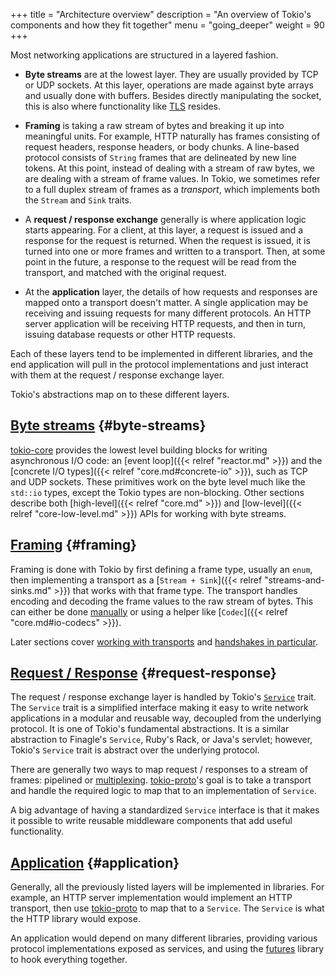 +++
title = "Architecture overview"
description = "An overview of Tokio's components and how they fit together"
menu = "going_deeper"
weight = 90
+++

Most networking applications are structured in a layered fashion.

- **Byte streams** are at the lowest layer. They are usually provided by TCP or
  UDP sockets. At this layer, operations are made against byte arrays and
  usually done with buffers. Besides directly manipulating the socket, this is
  also where functionality like
  [TLS](https://en.wikipedia.org/wiki/Transport_Layer_Security) resides.

* **Framing** is taking a raw stream of bytes and breaking it up into meaningful
  units. For example, HTTP naturally has frames consisting of request headers,
  response headers, or body chunks. A line-based protocol consists of `String`
  frames that are delineated by new line tokens. At this point, instead of
  dealing with a stream of raw bytes, we are dealing with a stream of frame
  values. In Tokio, we sometimes refer to a full duplex stream of frames as a
  *transport*, which implements both the `Stream` and `Sink` traits.

* A **request / response exchange** generally is where application logic starts
  appearing. For a client, at this layer, a request is issued and a response for
  the request is returned. When the request is issued, it is turned into one or
  more frames and written to a transport. Then, at some point in the future, a
  response to the request will be read from the transport, and matched with the
  original request.

* At the **application** layer, the details of how requests and responses are
  mapped onto a transport doesn't matter. A single application may be receiving
  and issuing requests for many different protocols. An HTTP server application
  will be receiving HTTP requests, and then in turn, issuing database requests
  or other HTTP requests.

Each of these layers tend to be implemented in different libraries, and the end
application will pull in the protocol implementations and just interact with
them at the request / response exchange layer.

Tokio's abstractions map on to these different layers.

## [Byte streams](#byte-streams) {#byte-streams}

[tokio-core](http://github.com/tokio-rs/tokio-core) provides the lowest level
building blocks for writing asynchronous I/O code: an
[event loop]({{< relref "reactor.md" >}}) and the
[concrete I/O types]({{< relref "core.md#concrete-io" >}}), such as TCP and
UDP sockets.  These primitives work on the byte level much like the `std::io`
types, except the Tokio types are non-blocking. Other sections describe both
[high-level]({{< relref "core.md" >}}) and
[low-level]({{< relref "core-low-level.md" >}}) APIs for working with byte
streams.

## [Framing](#framing) {#framing}

Framing is done with Tokio by first defining a frame type, usually an
`enum`, then implementing a transport as a [`Stream + Sink`]({{< relref
"streams-and-sinks.md" >}}) that works with that frame type. The
transport handles encoding and decoding the frame values to the raw
stream of bytes. This can either be done
[manually](/docs/going-deeper/transports/#implementing) or using a
helper like [`Codec`]({{< relref "core.md#io-codecs" >}}).

Later sections cover [working with transports](../transports) and
[handshakes in particular](../handshake).

## [Request / Response](#request-response) {#request-response}

The request / response exchange layer is handled by Tokio's [`Service`]
trait. The `Service` trait is a simplified interface making it easy to write
network applications in a modular and reusable way, decoupled from the
underlying protocol. It is one of Tokio's fundamental abstractions. It is a
similar abstraction to Finagle's `Service`, Ruby's Rack, or Java's servlet;
however, Tokio's `Service` trait is abstract over the underlying protocol.

[`Service`]: https://tokio-rs.github.io/tokio-service/tokio_service/trait.Service.html

There are generally two ways to map request / responses to a stream of
frames: pipelined or [multiplexing](/docs/going-deeper/multiplex).
[tokio-proto]'s goal is to take a transport and handle the required
logic to map that to an implementation of `Service`.

[tokio-proto]: https://github.com/tokio-rs/tokio-proto

A big advantage of having a standardized `Service` interface is that it makes
it possible to write reusable middleware components that add useful
functionality.

## [Application](#application) {#application}

Generally, all the previously listed layers will be implemented in libraries.
For example, an HTTP server implementation would implement an HTTP transport,
then use [tokio-proto] to map that to a `Service`. The `Service` is what
the HTTP library would expose.

An application would depend on many different libraries, providing various
protocol implementations exposed as services, and using the [futures]
library to hook everything together.

[futures]: https://github.com/alexcrichton/futures-rs
